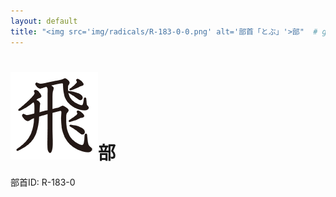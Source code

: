 ```yaml
---
layout: default
title: "<img src='img/radicals/R-183-0-0.png' alt='部首「とぶ」'>部"  # glyphをタイトルに使用
---
```


# <img src='img/radicals/R-183-0-0.png' alt='部首「とぶ」'>部
部首ID: R-183-0
